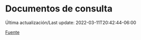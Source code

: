 # Documentos de consulta

Última actualización/Last update: 2022-03-11T20:42:44-06:00

 [Fuente](https://coronavirus.gob.mx/documentos-de-consulta/)
